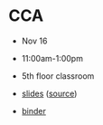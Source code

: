# CCA
- Nov 16
- 11:00am-1:00pm
- 5th floor classroom

- [slides](https://sciware.flatironinstitute.org/29_CCA/slides.html) ([source](main.md))
- [binder](https://docs.google.com/presentation/d/1XD2M2kY2MMW08AvuZlr9Q3FY9PBkBAnkGES98BY4ukU/edit)
